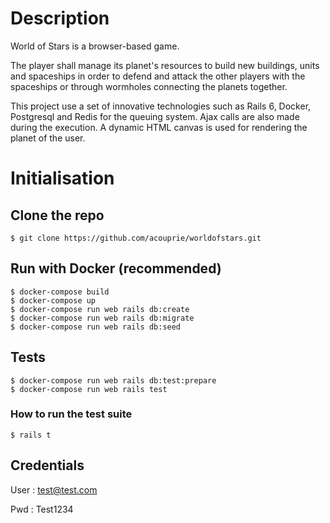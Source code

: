 # Description

World of Stars is a browser-based game.

The player shall manage its planet's resources to build new buildings, units and spaceships in order to defend and attack the other players with the spaceships or through wormholes connecting the planets together.

This project use a set of innovative technologies such as Rails 6, Docker, Postgresql and Redis for the queuing system. Ajax calls are also made during the execution.
A dynamic HTML canvas is used for rendering the planet of the user.

# Initialisation

## Clone the repo

```
$ git clone https://github.com/acouprie/worldofstars.git
```

## Run with Docker (recommended)

```
$ docker-compose build
$ docker-compose up
$ docker-compose run web rails db:create
$ docker-compose run web rails db:migrate
$ docker-compose run web rails db:seed
```

## Tests

```
$ docker-compose run web rails db:test:prepare
$ docker-compose run web rails test
```

### How to run the test suite

```
$ rails t
```

## Credentials

User : test@test.com

Pwd : Test1234
